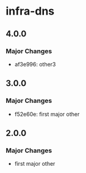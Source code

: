 # infra-dns

## 4.0.0

### Major Changes

- af3e996: other3

## 3.0.0

### Major Changes

- f52e60e: first major other

## 2.0.0

### Major Changes

- first major other
